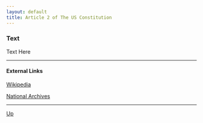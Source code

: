 ```yaml
---
layout: default
title: Article 2 of The US Constitution
---
```


### Text
Text Here

---
#### External Links
[Wikipedia]()

[National Archives]()

---

[Up](../README.md)
